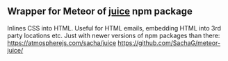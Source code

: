 ## Wrapper for Meteor of [juice](https://www.npmjs.org/package/juice) npm package

Inlines CSS into HTML. Useful for HTML emails, embedding HTML into 3rd party locations etc.
Just with newer versions of npm packages than there:
https://atmospherejs.com/sacha/juice
https://github.com/SachaG/meteor-juice/
